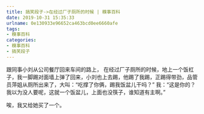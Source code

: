 ```yaml
---
title: 搞笑段子->在经过厂子厕所的时候 | 糗事百科
date: 2019-10-31 15:35:33
urlname: 0e130933e96652ca463bcd0ee6660afe
tags: 
- 糗事百科
categories:
- 糗事百科
- 搞笑段子
---
```

跟同事小刘从公司餐厅回来车间的路上，       在经过厂子厕所的时候，地上一个饭杠子，我一脚踢对面墙上弹了回来，小刘也上去踢，他踢了我踢，正踢得带劲，品管员萍姐从厕所出来了，大叫：“吃撑了你俩，踢我饭盆儿干吗？”        我：“这是你的？我以为没人要呢，这就一个饭盆儿，上面也没筷子，谁知道有主啊。”

唉，我又给她买了一个。


